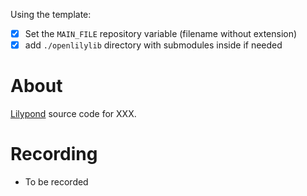 Using the template:
- [x] Set the `MAIN_FILE` repository variable (filename without extension)
- [x] add `./openlilylib` directory with submodules inside if needed

# About

[Lilypond](https://lilypond.org/) source code for XXX.

# Recording

- To be recorded
